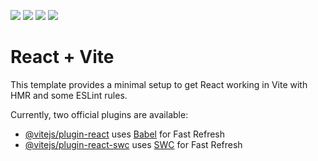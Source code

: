 <!-- PR_BADGES_START -->

![](https://github.com/northwalker/luke-actions-demo/actions/workflows/main.yml/badge.svg?branch=main) ![](https://github.com/northwalker/luke-actions-demo/actions/workflows/eslint.yml/badge.svg?branch=main) ![](https://github.com/northwalker/luke-actions-demo/actions/workflows/test.yml/badge.svg?branch=main) ![](https://github.com/northwalker/luke-actions-demo/actions/workflows/build.yml/badge.svg?branch=main)

<!-- PR_BADGES_END -->

# React + Vite

This template provides a minimal setup to get React working in Vite with HMR and some ESLint rules.

Currently, two official plugins are available:

- [@vitejs/plugin-react](https://github.com/vitejs/vite-plugin-react/blob/main/packages/plugin-react/README.md) uses [Babel](https://babeljs.io/) for Fast Refresh
- [@vitejs/plugin-react-swc](https://github.com/vitejs/vite-plugin-react-swc) uses [SWC](https://swc.rs/) for Fast Refresh

